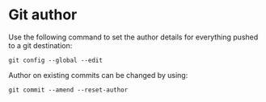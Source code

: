 # Git author

Use the following command to set the author details for everything pushed to a git destination:

```git config --global --edit```

Author on existing commits can be changed by using:

```git commit --amend --reset-author```
